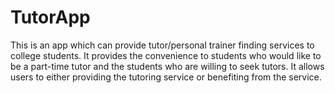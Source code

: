 # TutorApp
This is an app which can provide tutor/personal trainer finding services to college students. It provides the convenience to students who would like to be a part-time tutor and the students who are willing to seek tutors. It allows users to either providing the tutoring service or benefiting from the service.
